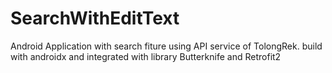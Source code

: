 # SearchWithEditText
Android Application with search fiture using API service of TolongRek. build with androidx and integrated with library Butterknife and Retrofit2
